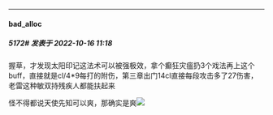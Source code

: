 

*****

####  bad_alloc  
##### 5172#       发表于 2022-10-16 11:18

握草，才发现太阳印记这法术可以被强极效，拿个癫狂灾瘟扔3个戏法再上这个buff，直接就是cl/4*9每打的附伤，第三章出门14cl直接每段攻击多了27伤害，老雷这种敏双持残疾人都能扶起来

怪不得都说天使先知可以爽，那确实是爽<img src="https://static.saraba1st.com/image/smiley/face2017/068.png" referrerpolicy="no-referrer">

